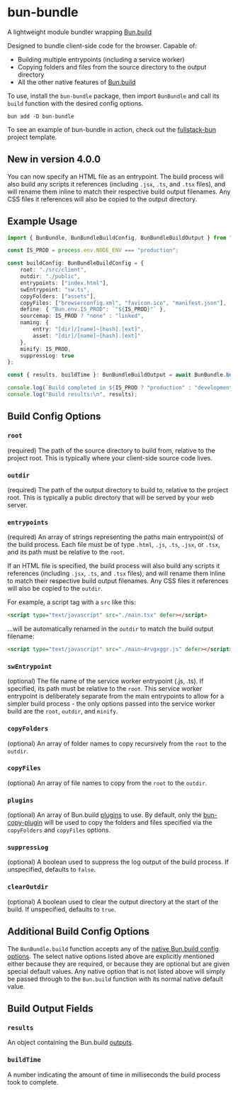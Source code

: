 # bun-bundle

A lightweight module bundler wrapping [Bun.build](https://bun.sh/docs/bundler)

Designed to bundle client-side code for the browser. Capable of:

-   Building multiple entrypoints (including a service worker)
-   Copying folders and files from the source directory to the output directory
-   All the other native features of [Bun.build](https://bun.sh/docs/bundler)

To use, install the `bun-bundle` package, then import `BunBundle` and call its `build` function with the desired config options.

```
bun add -D bun-bundle
```

To see an example of bun-bundle in action, check out the [fullstack-bun](https://github.com/cdleveille/fullstack-bun) project template.

## New in version 4.0.0

You can now specify an HTML file as an entrypoint. The build process will also build any scripts it references (including `.jsx`, `.ts`, and `.tsx` files), and will rename them inline to match their respective build output filenames. Any CSS files it references will also be copied to the output directory.

## Example Usage

```typescript
import { BunBundle, BunBundleBuildConfig, BunBundleBuildOutput } from "bun-bundle";

const IS_PROD = process.env.NODE_ENV === "production";

const buildConfig: BunBundleBuildConfig = {
	root: "./src/client",
	outdir: "./public",
	entrypoints: ["index.html"],
	swEntrypoint: "sw.ts",
	copyFolders: ["assets"],
	copyFiles: ["browserconfig.xml", "favicon.ico", "manifest.json"],
	define: { "Bun.env.IS_PROD": `"${IS_PROD}"` },
	sourcemap: IS_PROD ? "none" : "linked",
	naming: {
		entry: "[dir]/[name]~[hash].[ext]",
		asset: "[dir]/[name]~[hash].[ext]"
	},
	minify: IS_PROD,
	suppressLog: true
};

const { results, buildTime }: BunBundleBuildOutput = await BunBundle.build(buildConfig);

console.log(`Build completed in ${IS_PROD ? "production" : "development"} mode in ${output.buildTime}ms`);
console.log("Build results:\n", results);
```

## Build Config Options

### `root`

(required) The path of the source directory to build from, relative to the project root. This is typically where your client-side source code lives.

### `outdir`

(required) The path of the output directory to build to, relative to the project root. This is typically a public directory that will be served by your web server.

### `entrypoints`

(required) An array of strings representing the paths main entrypoint(s) of the build process. Each file must be of type `.html`, `.js`, `.ts`, `.jsx`, or `.tsx`, and its path must be relative to the `root`.

If an HTML file is specified, the build process will also build any scripts it references (including `.jsx`, `.ts`, and `.tsx` files), and will rename them inline to match their respective build output filenames. Any CSS files it references will also be copied to the `outdir`.

For example, a script tag with a `src` like this:

```html
<script type="text/javascript" src="./main.tsx" defer></script>
```

...will be automatically renamed in the `outdir` to match the build output filename:

```html
<script type="text/javascript" src="./main~4rvgxggr.js" defer></script>
```

### `swEntrypoint`

(optional) The file name of the service worker entrypoint (.js, .ts). If specified, its path must be relative to the `root`. This service worker entrypoint is deliberately separate from the main entrypoints to allow for a simpler build process - the only options passed into the service worker build are the `root`, `outdir`, and `minify`.

### `copyFolders`

(optional) An array of folder names to copy recursively from the `root` to the `outdir`.

### `copyFiles`

(optional) An array of file names to copy from the `root` to the `outdir`.

### `plugins`

(optional) An array of Bun.build [plugins](https://bun.sh/docs/bundler#plugins) to use. By default, only the [bun-copy-plugin](https://github.com/jadujoel/bun-copy-plugin) will be used to copy the folders and files specified via the `copyFolders` and `copyFiles` options.

### `suppressLog`

(optional) A boolean used to suppress the log output of the build process. If unspecified, defaults to `false`.

### `clearOutdir`

(optional) A boolean used to clear the output directory at the start of the build. If unspecified, defaults to `true`.

## Additional Build Config Options

The `BunBundle.build` function accepts any of the [native Bun.build config options](https://bun.sh/docs/bundler#api). The select native options listed above are explicitly mentioned either because they are required, or because they are optional but are given special default values. Any native option that is not listed above will simply be passed through to the `Bun.build` function with its normal native default value.

## Build Output Fields

### `results`

An object containing the Bun.build [outputs](https://bun.sh/docs/bundler#outputs).

### `buildTime`

A number indicating the amount of time in milliseconds the build process took to complete.
